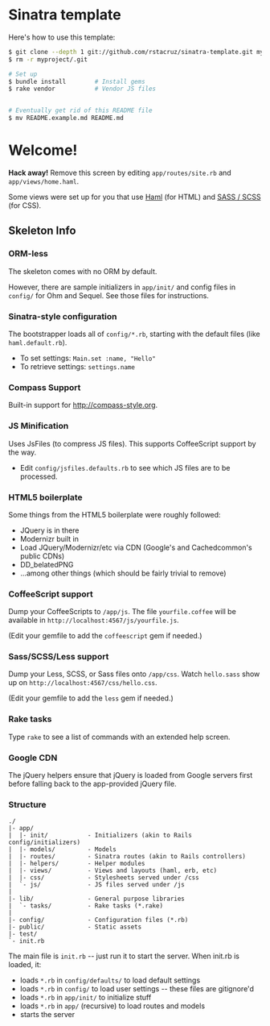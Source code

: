 # Sinatra template

Here's how to use this template:

``` bash
$ git clone --depth 1 git://github.com/rstacruz/sinatra-template.git myproject
$ rm -r myproject/.git

# Set up
$ bundle install        # Install gems
$ rake vendor           # Vendor JS files


# Eventually get rid of this README file
$ mv README.example.md README.md
```

Welcome!
========

**Hack away!** Remove this screen by editing `app/routes/site.rb`
and `app/views/home.haml`.

Some views were set up for you that use [Haml](http://haml-lang.com/)
(for HTML) and [SASS / SCSS](http://sass-lang.com) (for CSS).

Skeleton Info
-------------

### ORM-less

The skeleton comes with no ORM by default.

However, there are sample initializers in `app/init/` and config files in
`config/` for Ohm and Sequel. See those files for instructions.

### Sinatra-style configuration

The bootstrapper loads all of `config/*.rb`, starting with the default
files (like `haml.default.rb`).

 * To set settings: `Main.set :name, "Hello"`
 * To retrieve settings: `settings.name`

### Compass Support

Built-in support for http://compass-style.org.

### JS Minification

Uses JsFiles (to compress JS files). This supports CoffeeScript support by the 
way.

 * Edit `config/jsfiles.defaults.rb` to see which JS files are to be processed.

### HTML5 boilerplate

Some things from the HTML5 boilerplate were roughly followed:

 * JQuery is in there
 * Modernizr built in
 * Load JQuery/Modernizr/etc via CDN (Google's and Cachedcommon's public CDNs)
 * DD_belatedPNG
 * ...among other things (which should be fairly trivial to remove)

### CoffeeScript support

Dump your CoffeeScripts to `/app/js`. The file `yourfile.coffee` will be 
available in `http://localhost:4567/js/yourfile.js`.

(Edit your gemfile to add the `coffeescript` gem if needed.)

### Sass/SCSS/Less support

Dump your Less, SCSS, or Sass files onto `/app/css`. Watch `hello.sass` show 
up on `http://localhost:4567/css/hello.css`.

(Edit your gemfile to add the `less` gem if needed.)

### Rake tasks

Type `rake` to see a list of commands with an extended help screen.

### Google CDN

The jQuery helpers ensure that jQuery is loaded from Google servers first 
before falling back to the app-provided jQuery file.

### Structure

    ./
    |- app/
    |  |- init/           - Initializers (akin to Rails config/initializers)
    |  |- models/         - Models
    |  |- routes/         - Sinatra routes (akin to Rails controllers)
    |  |- helpers/        - Helper modules
    |  |- views/          - Views and layouts (haml, erb, etc)
    |  |- css/            - Stylesheets served under /css
    |  `- js/             - JS files served under /js
    |
    |- lib/               - General purpose libraries
    |  `- tasks/          - Rake tasks (*.rake)
    |
    |- config/            - Configuration files (*.rb)
    |- public/            - Static assets
    |- test/
    `- init.rb

The main file is `init.rb` -- just run it to start the server.
When init.rb is loaded, it:

 - loads `*.rb` in `config/defaults/` to load default settings
 - loads `*.rb` in `config/` to load user settings -- these files are gitignore'd
 - loads `*.rb` in `app/init/` to initialize stuff
 - loads `*.rb` in `app/` (recursive) to load routes and models
 - starts the server
